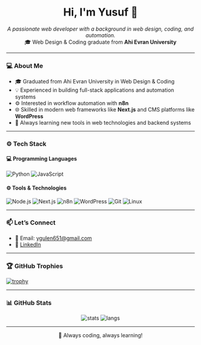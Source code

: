 <h1 align="center"> Hi, I'm Yusuf 👋 </h1>
<p align="center">
  <i>A passionate web developer with a background in web design, coding, and automation.</i><br/>
  🎓 Web Design & Coding graduate from <b>Ahi Evran University</b>
</p>

---

### 💻 About Me

- 🎓 Graduated from Ahi Evran University in Web Design & Coding  
- 💡 Experienced in building full-stack applications and automation systems  
- ⚙️ Interested in workflow automation with **n8n**  
- 🌐 Skilled in modern web frameworks like **Next.js** and CMS platforms like **WordPress**  
- 🚀 Always learning new tools in web technologies and backend systems  

---

### ⚙️ Tech Stack

#### 💻 Programming Languages
![Python](https://img.shields.io/badge/Python-3776AB?style=flat&logo=python&logoColor=white)
![JavaScript](https://img.shields.io/badge/JavaScript-F7DF1E?style=flat&logo=javascript&logoColor=black)

#### ⚙️ Tools & Technologies
![Node.js](https://img.shields.io/badge/Node.js-339933?style=flat&logo=nodedotjs&logoColor=white)
![Next.js](https://img.shields.io/badge/Next.js-000000?style=flat&logo=nextdotjs&logoColor=white)
![n8n](https://img.shields.io/badge/n8n-ED5A73?style=flat&logo=n8n&logoColor=white)
![WordPress](https://img.shields.io/badge/WordPress-21759B?style=flat&logo=wordpress&logoColor=white)
![Git](https://img.shields.io/badge/Git-F05032?style=flat&logo=git&logoColor=white)
![Linux](https://img.shields.io/badge/Linux-FCC624?style=flat&logo=linux&logoColor=black)

---

### 📫 Let’s Connect

- 📩 Email: [ygulen651@gmail.com](mailto:ygulen651@gmail.com)  
- 💼 [LinkedIn](https://www.linkedin.com/in/yusuf-g%C3%BClen-01455b1a9/)  

---

### 🏆 GitHub Trophies

[![trophy](https://github-profile-trophy.vercel.app/?username=YourGithubUser&theme=radical&column=4&margin-w=15&margin-h=15)](https://github.com/ryo-ma/github-profile-trophy)

---

### 📊 GitHub Stats

<p align="center">
  <img src="https://github-readme-stats.vercel.app/api?username=YourGithubUser&show_icons=true&theme=radical" alt="stats"/>
  <img src="https://github-readme-stats.vercel.app/api/top-langs/?username=YourGithubUser&layout=compact&theme=radical" alt="langs"/>
</p>

---

<p align="center">🚀 Always coding, always learning!</p>

